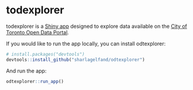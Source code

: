 
<!-- README.md is generated from README.Rmd. Please edit that file -->

# todexplorer

<!-- badges: start -->

<!-- badges: end -->

todexplorer is a [Shiny app]() designed to explore data available on the
[City of Toronto Open Data Portal](https://open.toronto.ca/).

If you would like to run the app locally, you can install odtexplorer:

``` r
# install.packages("devtools")
devtools::install_github("sharlagelfand/odtexplorer")
```

And run the app:

``` r
odtexplorer::run_app()
```

